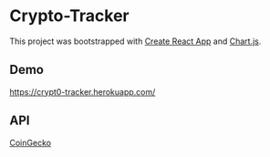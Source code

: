 # Crypto-Tracker

This project was bootstrapped with [Create React App](https://github.com/facebook/create-react-app) and [Chart.js](https://www.chartjs.org/).

## Demo
https://crypt0-tracker.herokuapp.com/

## API
[CoinGecko](https://www.coingecko.com/en/api)
